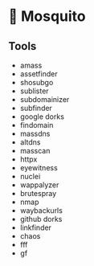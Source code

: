 # :ant: Mosquito

## Tools

- amass
- assetfinder
- shosubgo
- sublister
- subdomainizer
- subfinder
- google dorks
- findomain
- massdns
- altdns
- masscan
- httpx
- eyewitness
- nuclei
- wappalyzer
- brutespray
- nmap
- waybackurls
- github dorks
- linkfinder
- chaos
- fff
- gf